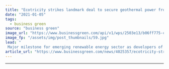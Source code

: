```yaml
---
title: "Ecotricity strikes landmark deal to secure geothermal power from Cornish plant"
date: "2021-01-05"
tags: 
  - business green
source: "business green"
image_url: "https://www.businessgreen.com/api/v1/wps/2503e13/b06ff775-cd0f-4a16-9bc7-6a7b638397e6/7/GEL1-185x114.jpg"
image_fp: "/assets/img/post_thumbnails/59.jpg"
lead: "
 Major milestone for emerging renewable energy sector as developers of UK's first geothermal power plant agree to sell 3MW of baseload power to green energy supplier ..."
article_url: "https://www.businessgreen.com/news/4025357/ecotricity-strikes-landmark-deal-secure-geothermal-power-cornish-plant"
---
```


---
